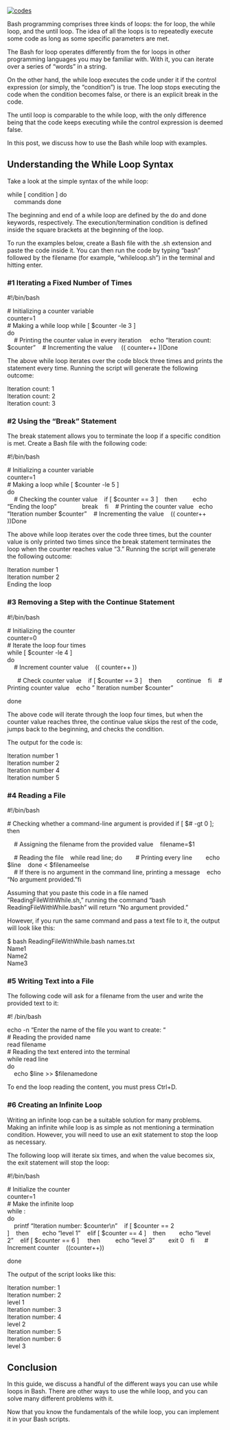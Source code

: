 [![codes](https://www.unixmen.com/wp-content/uploads/2022/08/pexels-negative-space-92904-1-696x464.jpg "Bash While Loop Examples: For Loops, Until Loops, And More")](https://www.unixmen.com/wp-content/uploads/2022/08/pexels-negative-space-92904-1-scaled.jpg)

Bash programming comprises three kinds of loops: the for loop, the while loop, and the until loop. The idea of all the loops is to repeatedly execute some code as long as some specific parameters are met. 

The Bash for loop operates differently from the for loops in other programming languages you may be familiar with. With it, you can iterate over a series of “words” in a string. 

On the other hand, the while loop executes the code under it if the control expression (or simply, the “condition”) is true. The loop stops executing the code when the condition becomes false, or there is an explicit break in the code.

The until loop is comparable to the while loop, with the only difference being that the code keeps executing while the control expression is deemed false.

In this post, we discuss how to use the Bash while loop with examples.

## **Understanding the While Loop Syntax**

Take a look at the simple syntax of the while loop:

while \[ condition \] do  
    commands done

  
The beginning and end of a while loop are defined by the do and done keywords, respectively. The execution/termination condition is defined inside the square brackets at the beginning of the loop.

To run the examples below, create a Bash file with the .sh extension and paste the code inside it. You can then run the code by typing “bash” followed by the filename (for example, “whileloop.sh”) in the terminal and hitting enter. 

### **#1 Iterating a Fixed Number of Times**

#!/bin/bash

\# Initializing a counter variable  
counter=1  
\# Making a while loop while \[ $counter -le 3 \]  
do  
    # Printing the counter value in every iteration     echo “Iteration count: $counter”    # Incrementing the value     (( counter++ ))Done

  
The above while loop iterates over the code block three times and prints the statement every time. Running the script will generate the following outcome:

Iteration count: 1  
Iteration count: 2  
Iteration count: 3

### **#2 Using the “Break” Statement**

The break statement allows you to terminate the loop if a specific condition is met. Create a Bash file with the following code:

#!/bin/bash

\# Initializing a counter variable  
counter=1  
\# Making a loop while \[ $counter -le 5 \]  
do  
    # Checking the counter value    if \[ $counter == 3 \]    then         echo “Ending the loop”               break    fi    # Printing the counter value   echo “Iteration number $counter”    # Incrementing the value    (( counter++ ))Done

The above while loop iterates over the code three times, but the counter value is only printed two times since the break statement terminates the loop when the counter reaches value “3.” Running the script will generate the following outcome:

Iteration number 1  
Iteration number 2  
Ending the loop

### **#3 Removing a Step with the Continue Statement**

#!/bin/bash

\# Initializing the counter  
counter=0  
\# Iterate the loop four times  
while \[ $counter -le 4 \]  
do  
    # Increment counter value    (( counter++ ))

      # Check counter value    if \[ $counter == 3 \]    then         continue    fi    # Printing counter value    echo ” Iteration number $counter”

done

  
The above code will iterate through the loop four times, but when the counter value reaches three, the continue value skips the rest of the code, jumps back to the beginning, and checks the condition.

The output for the code is:

Iteration number 1  
Iteration number 2  
Iteration number 4  
Iteration number 5

### **#4 Reading a File**

#!/bin/bash

\# Checking whether a command-line argument is provided if \[ $# -gt 0 \]; then 

    # Assigning the filename from the provided value    filename=$1

    # Reading the file    while read line; do        # Printing every line        echo $line    done < $filenameelse  
    # If there is no argument in the command line, printing a message    echo “No argument provided.”fi

  
Assuming that you paste this code in a file named “ReadingFileWithWhile.sh,” running the command “bash ReadingFileWithWhile.bash” will return “No argument provided.”

However, if you run the same command and pass a text file to it, the output will look like this:

$ bash ReadingFileWithWhile.bash names.txt  
Name1  
Name2  
Name3

### **#5 Writing Text into a File**

The following code will ask for a filename from the user and write the provided text to it:

#! /bin/bash

echo -n “Enter the name of the file you want to create: “  
\# Reading the provided name  
read filename  
\# Reading the text entered into the terminal  
while read line  
do  
    echo $line >> $filenamedone

  
To end the loop reading the content, you must press Ctrl+D.

### **#6 Creating an Infinite Loop**

Writing an infinite loop can be a suitable solution for many problems. Making an infinite while loop is as simple as not mentioning a termination condition. However, you will need to use an exit statement to stop the loop as necessary. 

The following loop will iterate six times, and when the value becomes six, the exit statement will stop the loop:

#!/bin/bash

\# Initialize the counter  
counter=1  
\# Make the infinite loop  
while :  
do  
    printf “Iteration number: $counter\\n”    if \[ $counter == 2 \]    then        echo “level 1”    elif \[ $counter == 4 \]    then        echo “level 2”    elif \[ $counter == 6 \]     then         echo “level 3”        exit 0    fi      # Increment counter    ((counter++))

done

  
The output of the script looks like this:

Iteration number: 1  
Iteration number: 2  
level 1  
Iteration number: 3  
Iteration number: 4  
level 2  
Iteration number: 5  
Iteration number: 6  
level 3

## **Conclusion**

In this guide, we discuss a handful of the different ways you can use while loops in Bash. There are other ways to use the while loop, and you can solve many different problems with it.

Now that you know the fundamentals of the while loop, you can implement it in your Bash scripts.